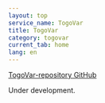 ```yaml
---
layout: top
service_name: TogoVar
title: TogoVar
category: togovar
current_tab: home
lang: en
---
```


[TogoVar-repository GitHub](https://github.com/ddbj/togovar-repository)  

Under development.